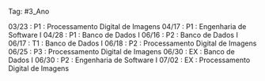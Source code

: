 Tag: #3_Ano 

03/23 : P1 : Processamento Digital de Imagens
04/17 : P1 : Engenharia de Software I
04/28 : P1 : Banco de Dados I
06/16 : P2 : Banco de Dados I
06/17 : T1 : Banco de Dados I
06/18 : P2 : Processamento Digital de Imagens
06/25 : P3 : Processamento Digital de Imagens
06/30 : EX : Banco de Dados I
06/30 : P2 : Engenharia de Software I
07/02 : EX : Processamento Digital de Imagens